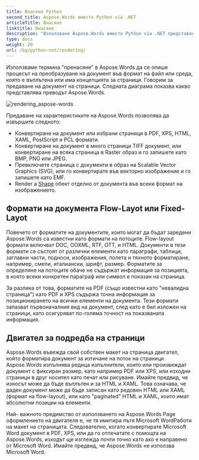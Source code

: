 ```yaml
---
title: Внасяне Python
second_title: Aspose.Words вместо Python via .NET
articleTitle: Внасяне
linktitle: Внасяне
description: "Използване Aspose.Words вместо Python via .NET представяне на функция за форматиране на документ за възпроизвеждане на потоци в страници и конвертиране на такъв документ или избрани страници в други документи (PDF, HTML, XPS, и т.н.) или изображения (TIFF, PNG, SVG и др.) формати за гледане, по-нататъшно преобразуване или печат."
type: docs
weight: 20
url: /bg/python-net/rendering/
---
```


Използваме термина "пренасяне" в Aspose.Words да се опише процесът на преобразуване на документ във формат на файл или среда, която е въплътена или има концепцията за страници. Говорим за предаване на документ на страници. Следната диаграма показва какво представлява преводът Aspose.Words.

![rendering_aspose-words](/words/python-net/rendering/rendering-1.png)

Предаване на характеристиките на Aspose.Words позволява да извършите следното:

- Конвертиране на документ или избрани страници в PDF, XPS, HTML, XAML, PostScript и PCL формати.
- Конвертиране на документ в много страници TIFF документ, или конвертиране на всяка страница в Raster образ и го запишете като BMP, PNG или JPEG.
- Превключете страница с документи в образ на Scalable Vector Graphics (SVG), или го конвертирате във векторно изображение и го запишете като EMF.
- Render a [Shape](https://reference.aspose.com/words/python-net/aspose.words.drawing/shape/) обект отделно от документа във всеки формат на изображението.

## Формати на документа Flow-Layot или Fixed-Layot

Повечето от форматите на документите, които могат да бъдат заредени Aspose.Words са известни като формати на потоците. Flow-layout формати включват DOC, OOXML, RTF, OTT, и HTML. Документи в тези формати се състоят от различни елементи като параграфи, таблици, заглавни части, подноси, изображения, полета и тяхното форматиране, например, смели, италиански, шрифт, размер. Форматите за определяне на потоците обаче не съдържат информация за позицията, в която всеки конкретен параграф или символ е показан на страница.

За разлика от това, форматите на PDF (също известни като "невалидна страница") като PDF и XPS съдържа точна информация за позиционирането на всички елементи на документа. Тези формати запазват първоначалния вид на документ, след като е бил изложен на страници, като осигуряват по-голяма точност на показваната информация.

## Двигател за подредба на страници

Aspose.Words въвежда свой собствен макет на страница двигател, който форматира документ за изтичане на поток на страници. Aspose.Words изпълнява редица изпълнители, които или произвеждат документ с фиксиран размер, като например PDF или XPS, или изходни страници в друг носител като печат или рисуване. Имайте предвид, че износът може да бъде въплътен и за HTML и XAML. Това означава, че даден документ може да бъде записан като редовен HTML или XAML (формат на flow-layout), или като "paginated" HTML и XAML, които имат абсолютни позиции на елементи.

Най- важното предимство от използването на Aspose.Words Page оформлението на двигателя е, че тя имитира пътя Microsoft WordРаботи на макет на страницата. Следователно, когато конвертирате Microsoft Word документ в PDF, XPS, или да го отпечатате с помощта на Aspose.Words, изходът ще изглежда почти точно като ако е направено от Microsoft Word. Имайте предвид, че Aspose.Words не използва Microsoft Word.
